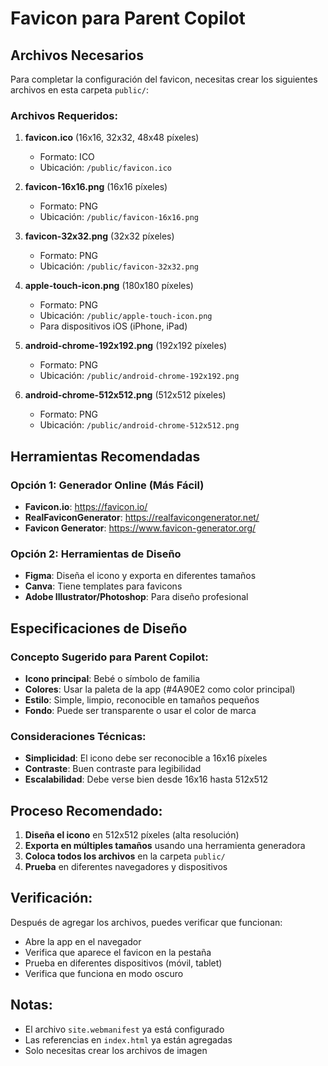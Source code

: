 # Favicon para Parent Copilot

## Archivos Necesarios

Para completar la configuración del favicon, necesitas crear los siguientes archivos en esta carpeta `public/`:

### Archivos Requeridos:

1. **favicon.ico** (16x16, 32x32, 48x48 píxeles)
   - Formato: ICO
   - Ubicación: `/public/favicon.ico`

2. **favicon-16x16.png** (16x16 píxeles)
   - Formato: PNG
   - Ubicación: `/public/favicon-16x16.png`

3. **favicon-32x32.png** (32x32 píxeles)
   - Formato: PNG
   - Ubicación: `/public/favicon-32x32.png`

4. **apple-touch-icon.png** (180x180 píxeles)
   - Formato: PNG
   - Ubicación: `/public/apple-touch-icon.png`
   - Para dispositivos iOS (iPhone, iPad)

5. **android-chrome-192x192.png** (192x192 píxeles)
   - Formato: PNG
   - Ubicación: `/public/android-chrome-192x192.png`

6. **android-chrome-512x512.png** (512x512 píxeles)
   - Formato: PNG
   - Ubicación: `/public/android-chrome-512x512.png`

## Herramientas Recomendadas

### Opción 1: Generador Online (Más Fácil)
- **Favicon.io**: https://favicon.io/
- **RealFaviconGenerator**: https://realfavicongenerator.net/
- **Favicon Generator**: https://www.favicon-generator.org/

### Opción 2: Herramientas de Diseño
- **Figma**: Diseña el icono y exporta en diferentes tamaños
- **Canva**: Tiene templates para favicons
- **Adobe Illustrator/Photoshop**: Para diseño profesional

## Especificaciones de Diseño

### Concepto Sugerido para Parent Copilot:
- **Icono principal**: Bebé o símbolo de familia
- **Colores**: Usar la paleta de la app (#4A90E2 como color principal)
- **Estilo**: Simple, limpio, reconocible en tamaños pequeños
- **Fondo**: Puede ser transparente o usar el color de marca

### Consideraciones Técnicas:
- **Simplicidad**: El icono debe ser reconocible a 16x16 píxeles
- **Contraste**: Buen contraste para legibilidad
- **Escalabilidad**: Debe verse bien desde 16x16 hasta 512x512

## Proceso Recomendado:

1. **Diseña el icono** en 512x512 píxeles (alta resolución)
2. **Exporta en múltiples tamaños** usando una herramienta generadora
3. **Coloca todos los archivos** en la carpeta `public/`
4. **Prueba** en diferentes navegadores y dispositivos

## Verificación:

Después de agregar los archivos, puedes verificar que funcionan:
- Abre la app en el navegador
- Verifica que aparece el favicon en la pestaña
- Prueba en diferentes dispositivos (móvil, tablet)
- Verifica que funciona en modo oscuro

## Notas:

- El archivo `site.webmanifest` ya está configurado
- Las referencias en `index.html` ya están agregadas
- Solo necesitas crear los archivos de imagen
